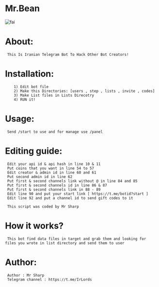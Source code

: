 # Mr.Bean
![fai](https://s6.uupload.ir/files/img_20220504_223538_897_3xol.jpg)

# About:
     This Is Iranian Telegram Bot To Hack Other Bot Creators!
     
# Installation:
        1) Edit bot file
        2) Make this Directories: [users , step , lists , invite , codes]  
	    3) Make List files in Lists Direcotry  
        4) RUN it!
      

        
# Usage:
     Send /start to use and for manage use /panel
     
# Editing guide:
     Edit your api id & api hash in line 10 & 11
	 Put coins that you want in line 54 to 57
	 Edit creator & admin id in line 60 and 61
	 Put second admin id in line 62
	 Put first & second channels link without @ in line 84 and 85
	 Put first & second channels id in line 86 & 87
     Put first & second channels link in 88 - 89
	 Edit line 90 and put your start link [ https://t.me/botid?start ]
	 Edit line 92 and put a channel id to send gift codes to it
		
	 This script was coded by Mr Sharp
     
 # How it works?
     This bot find data files in target and grab them and looking for files you wrote in list directory and send them to user 
     
# Author:
     Author : Mr Sharp
     Telegram channel : https://t.me/IrLords
     
     
